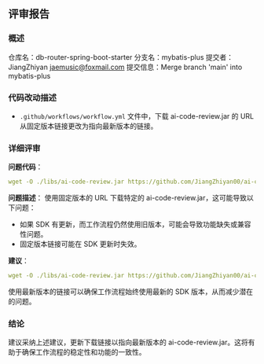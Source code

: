 ## 评审报告

### 概述
仓库名：db-router-spring-boot-starter
分支名：mybatis-plus
提交者：JiangZhiyan <jaemusic@foxmail.com>
提交信息：Merge branch 'main' into mybatis-plus

### 代码改动描述
- `.github/workflows/workflow.yml` 文件中，下载 ai-code-review.jar 的 URL 从固定版本链接更改为指向最新版本的链接。

### 详细评审
**问题代码**：
```yaml
wget -O ./libs/ai-code-review.jar https://github.com/JiangZhiyan00/ai-code-review-sdk/releases/download/1.0.0/ai-code-review-sdk-1.0.0.jar
```

**问题描述**：
使用固定版本的 URL 下载特定的 ai-code-review.jar，这可能导致以下问题：
- 如果 SDK 有更新，而工作流程仍然使用旧版本，可能会导致功能缺失或兼容性问题。
- 固定版本链接可能在 SDK 更新时失效。

**建议**：
```yaml
wget -O ./libs/ai-code-review.jar https://github.com/JiangZhiyan00/ai-code-review-sdk/releases/latest/download/ai-code-review-sdk.jar
```

使用最新版本的链接可以确保工作流程始终使用最新的 SDK 版本，从而减少潜在的问题。

### 结论
建议采纳上述建议，更新下载链接以指向最新版本的 ai-code-review.jar。这将有助于确保工作流程的稳定性和功能的一致性。